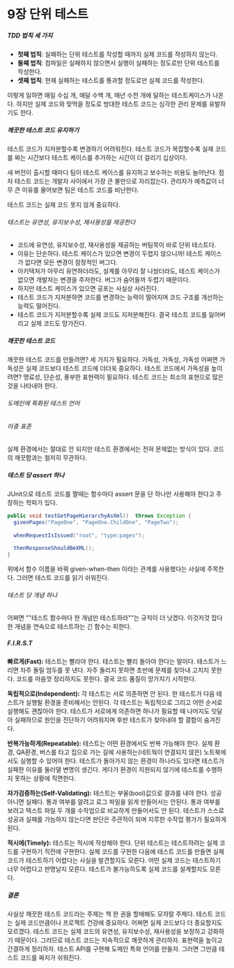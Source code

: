 # 9장 단위 테스트

##### TDD 법칙 세 가지

* **첫째 법칙**: 실패하는 단위 테스트를 작성할 때까지 실제 코드를 작성하지 않는다.
* **둘째 법칙**: 컴파일은 실패하지 않으면서 실행이 실패하는 정도로만 단위 테스트를 작성한다.
* **셋째 법칙**: 현재 실패하는 테스트를 통과할 정도로만 실제 코드를 작성한다.

이렇게 일하면 매일 수십 개, 매달 수백 개, 매년 수천 개에 달하는 테스트케이스가 나온다. 하지만 실제 코드와 맞먹을 정도로 방대한 테스트 코드는 심각한 관리 문제를 유발하기도 한다.



##### 깨끗한 테스트 코드 유지하기

테스트 코드가 지저분할수록 변경하기 어려워진다. 테스트 코드가 복잡할수록 실제 코드를 짜는 시간보다 테스트 케이스를 추가하는 시간이 더 걸리기 십상이다.

새 버전이 출시할 때마다 팀이 테스트 케이스를 유지하고 보수하는 비용도 늘어난다. 점차 테스트 코드는 개발자 사이에서 가장 큰 불만으로 자리잡는다. 관리자가 예측값이 너무 큰 이유를 물어보면 팀은 테스트 코드를 비난한다.

테스트 코드는 실제 코드 못지 않게 중요하다.



###### 테스트는 유연성, 유지보수성, 재사용성을 제공한다

* 코드에 유연성, 유지보수성, 재사용성을 제공하는 버팀목이 바로 단위 테스트다. 
* 이유는 단순하다. 테스트 케이스가 있으면 변경이 두렵지 않으니까! 테스트 케이스가 없다면 모든 변경이 잠정적인 버그다. 
* 아키텍처가 아무리 유연하더라도, 설계를 아무리 잘 나눴더라도, 테스트 케이스가 없으면 개발자는 변경을 주저한다. 버그가 숨어들까 두렵기 때문이다.
* 하지만 테스트 케이스가 있으면 공포는 사실상 사라진다.
* 테스트 코드가 지저분하면 코드를 변경하는 능력이 떨어지며 코드 구조를 개선하는 능력도 떨어진다. 
* 테스트 코드가 지저분할수록 실제 코드도 지저분해진다. 결국 테스트 코드를 잃어버리고 실제 코드도 망가진다.



##### 깨끗한 테스트 코드

깨끗한 테스트 코드를 만들려면? 세 가지가 필요하다. 가독성, 가독성, 가독성
어쩌면 가독성은 실제 코드보다 테스트 코드에 더더욱 중요하다.
테스트 코드에서 가독성을 높이려면? 명료성, 단순성, 풍부한 표현력이 필요하다. 테스트 코드는 최소의 표현으로 많은 것을 나타내야 한다.



###### 도메인에 특화된 테스트 언어



###### 이중 표준

실제 환경에서는 절대로 안 되지만 테스트 환경에서는 전혀 문제없는 방식이 있다. 코드의 깨끗함과는 철저히 무관하다.



##### 테스트 당 assert 하나

JUnit으로 테스트 코드를 짤때는 함수마다 assert 문을 단 하나만 사용해야 한다고 주장하는 학파가 있다.

```java
public void testGetPageHierarchyAsXml()  throws Exception {
  givenPages("PageOne", "PageOne.ChildOne", "PageTwo");
  
  whenRequestIsIssued("root", "type:pages");
  
  thenResponseShouldBeXML();
}
```

위에서 함수 이름을 바꿔 given-when-then 이라는 관계를 사용했다는 사실에 주목한다. 그러면 테스트 코드를 읽기 쉬워진다.



###### 테스트 당 개념 하나

어쩌면 ""테스트 함수마다 한 개념만 테스트하라""는 규칙이 더 낫겠다. 이것저것 잡다한 개념을 연속으로 테스트하는 긴 함수는 피한다.



##### F.I.R.S.T

**빠르게(Fast):** 테스트는 빨라야 한다. 테스트는 빨리 돌아야 한다는 말이다. 테스트가 느리면 자주 돌릴 엄두를 못 낸다. 자주 돌리지 못하면 초반에 문제를 찾아내 고치지 못한다. 코드를 마음껏 정리하지도 못한다. 결국 코드 품질이 망가지기 시작한다.

**독립적으로(Independent):** 각 테스트는 서로 의존하면 안 된다. 한 테스트가 다음 테스트가 실행될 환경을 준비해서는 안된다. 각 테스트는 독립적으로 그리고 어떤 순서로 실행해도 괜찮아야 한다. 테스트가 서로에게 의존하면 하나가 필요할 때 나머지도 잇달아 실패하므로 원인을 진단하기 어려워지며 후반 테스트가 찾아내야 할 결함이 숨겨진다.

**반복가능하게(Repeatable):** 테스트는 어떤 환경에서도 반복 가능해야 한다. 실제 환경, QA환경, 버스를 타고 집으로 가는 길에 사용하는(네트웍이 연결되지 않은) 노트북에서도 실행할 수 있어야 한다. 테스트가 돌아가지 않는 환경이 하나라도 있다면 테스트가 실패한 이유를 둘러댈 변명이 생긴다. 게다가 환경이 지원되지 않기에 테스트를 수행하지 못하는 상황에 직면한다.

**자가검증하는(Self-Validating):** 테스트는 부울(bool)값으로 결과를 내야 한다. 성공 아니면 실패다. 통과 여부를 알려고 로그 파일을 읽게 만들어서는 안된다. 통과 여부를 보려고 텍스트 파일 두 개를 수작업으로 비교하게 만들어서도 안 된다. 테스트가 스스로 성공과 실패를 가늠하지 않는다면 판단은 주관적이 되며 지루한 수작업 평가가 필요하게 된다.

**적시에(Timely):** 테스트는 적시에 작성해야 한다. 단위 테스트는 테스트하려는 실제 코드를 구현하기 직전에 구현한다. 실제 코드를 구현한 다음에 테스트 코드를 만들면 실제 코드가 테스트하기 어렵다는 사실을 발견할지도 모른다. 어떤 실제 코드는 테스트하기 너무 어렵다고 판명날지 모른다. 테스트가 불가능하도록 실제 코드를 설계할지도 모른다.



##### 결론

사실상 깨끗한 테스트 코드라는 주제는 책 한 권을 할애해도 모자랄 주제다. 테스트 코드는 실제 코드만큼이나 프로젝트 건강에 중요하다. 어쩌면 실제 코드보다 더 중요할지도 모르겠다. 테스트 코드는 실제 코드의 유연성, 유지보수성, 재사용성을 보정하고 강화하기 때문이다. 그러므로 테스트 코드는 지속적으로 깨끗하게 관리하자. 표현력을 높이고 간결하게 정리하자. 테스트 API를 구현해 도메인 특화 언어를 만들자. 그러면 그만큼 테스트 코드를 짜지가 쉬워진다.



